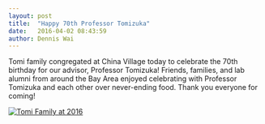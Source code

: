 ```yaml
---
layout: post
title:  "Happy 70th Professor Tomizuka"
date:   2016-04-02 08:43:59
author: Dennis Wai
---
```


Tomi family congregated at China Village today to celebrate the 70th birthday for our advisor, Professor Tomizuka! Friends, families, and lab alumni from around the Bay Area enjoyed celebrating with Professor Tomizuka and each other over never-ending food. Thank you everyone for coming!

<a href="{{ site.baseurl }}/assets/images/posts/professor70.jpg" data-lightbox="professor70" data-title="Tomi Family at 2016">
  <img src="{{ site.baseurl }}/assets/images/posts/professor70.jpg" title="Tomi Family at 2016">
</a>